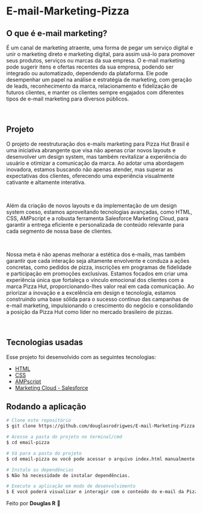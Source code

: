 # E-mail-Marketing-Pizza

## O que é e-mail marketing?
É um canal de marketing atraente, uma forma de pegar um serviço digital e unir o marketing direto e marketing digital, para assim usá-lo para promover seus produtos, serviços ou marcas da sua empresa. O e-mail marketing pode sugerir itens e ofertas recentes da sua empresa, podendo ser integrado ou automatizado, dependendo da plataforma. Ele pode desempenhar um papel na análise e estratégia de marketing, com geração de leads, reconhecimento da marca, relacionamento e fidelização de futuros clientes, e manter os clientes sempre engajados com diferentes tipos de e-mail marketing para diversos públicos.

<br>

## Projeto 
O projeto de reestruturação dos e-mails marketing para Pizza Hut Brasil é uma iniciativa abrangente que visa não apenas criar novos layouts e desenvolver um design system, mas também revitalizar a experiência do usuário e otimizar a comunicação da marca. Ao adotar uma abordagem inovadora, estamos buscando não apenas atender, mas superar as expectativas dos clientes, oferecendo uma experiência visualmente cativante e altamente interativa.

<br>

Além da criação de novos layouts e da implementação de um design system coeso, estamos aproveitando tecnologias avançadas, como HTML, CSS, AMPscript e a robusta ferramenta Salesforce Marketing Cloud, para garantir a entrega eficiente e personalizada de conteúdo relevante para cada segmento de nossa base de clientes.

<br>

Nossa meta é não apenas melhorar a estética dos e-mails, mas também garantir que cada interação seja altamente envolvente e conduza a ações concretas, como pedidos de pizza, inscrições em programas de fidelidade e participação em promoções exclusivas. Estamos focados em criar uma experiência única que fortaleça o vínculo emocional dos clientes com a marca Pizza Hut, proporcionando-lhes valor real em cada comunicação. Ao priorizar a inovação e a excelência em design e tecnologia, estamos construindo uma base sólida para o sucesso contínuo das campanhas de e-mail marketing, impulsionando o crescimento do negócio e consolidando a posição da Pizza Hut como líder no mercado brasileiro de pizzas.

<br>

## Tecnologias usadas
Esse projeto foi desenvolvido com as seguintes tecnologias:
- [HTML](https://html.spec.whatwg.org/multipage/)
- [CSS](https://www.w3.org/Style/CSS/Overview.en.html)
- [AMPscript](https://ampscript.guide/)
- [Marketing Cloud - Salesforce](https://www.salesforce.com/br/products/marketing-cloud/overview/)

## Rodando a aplicação

```bash
# Clone este repositório
$ git clone https://github.com/douglasrodrigwes/E-mail-Marketing-Pizza.git

# Acesse a pasta do projeto no terminal/cmd
$ cd email-pizza

# Vá para a pasta do projeto
$ cd email-pizza ou você pode acessar o arquivo index.html manualmente direto na pasta.

# Instale as dependências
$ Não há necessidade de instalar dependências.

# Execute a aplicação em modo de desenvolvimento
$ E você poderá visualizar e interagir com o conteúdo do e-mail da Pizza Hut Brasil no seu navegador.
```

Feito por **Douglas R** 🤙

